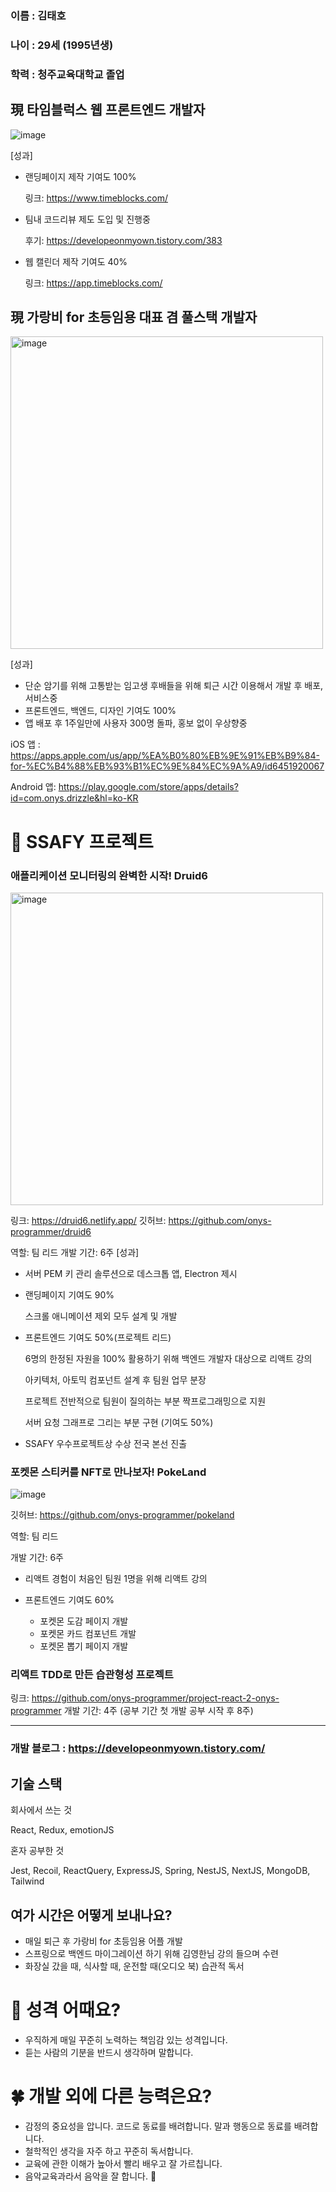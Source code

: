 ### 이름 : 김태호
### 나이 : 29세 (1995년생)
### 학력 : 청주교육대학교 졸업

## 現 타임블럭스 웹 프론트엔드 개발자
![image](https://github.com/onys-programmer/onys-programmer/assets/65271951/2bbc2251-2e4d-477b-8137-60ae9a8155cb)

[성과]
- 랜딩페이지 제작 기여도 100%
  
  링크: https://www.timeblocks.com/
  
- 팀내 코드리뷰 제도 도입 및 진행중
  
  후기: https://developeonmyown.tistory.com/383
  
- 웹 캘린더 제작 기여도 40%
  
  링크: https://app.timeblocks.com/
  

## 現 가랑비 for 초등임용 대표 겸 풀스택 개발자
<img width="500" alt="image" src="https://github.com/onys-programmer/onys-programmer/assets/65271951/8a533ce8-bd49-4556-a4d8-7d5a455ee413">


[성과]
- 단순 암기를 위해 고통받는 임고생 후배들을 위해 퇴근 시간 이용해서 개발 후 배포, 서비스중 
- 프론트엔드, 백엔드, 디자인 기여도 100%
- 앱 배포 후 1주일만에 사용자 300명 돌파, 홍보 없이 우상향중

iOS 앱 : https://apps.apple.com/us/app/%EA%B0%80%EB%9E%91%EB%B9%84-for-%EC%B4%88%EB%93%B1%EC%9E%84%EC%9A%A9/id6451920067

Android 앱: https://play.google.com/store/apps/details?id=com.onys.drizzle&hl=ko-KR


# 👀 SSAFY 프로젝트

### 애플리케이션 모니터링의 완벽한 시작! Druid6
<img width="500" alt="image" src="https://github.com/onys-programmer/onys-programmer/assets/65271951/e0c85b39-00b8-4cec-90ab-b3c16bd4f976">

링크: https://druid6.netlify.app/
깃허브: https://github.com/onys-programmer/druid6

역할: 팀 리드
개발 기간: 6주
[성과]
- 서버 PEM 키 관리 솔루션으로 데스크톱 앱, Electron 제시
- 랜딩페이지 기여도 90%

  스크롤 애니메이션 제외 모두 설계 및 개발

- 프론트엔드 기여도 50%(프로젝트 리드)

  6명의 한정된 자원을 100% 활용하기 위해 백엔드 개발자 대상으로 리액트 강의

  아키텍처, 아토믹 컴포넌트 설계 후 팀원 업무 분장

  프로젝트 전반적으로 팀원이 질의하는 부분 짝프로그래밍으로 지원

  서버 요청 그래프로 그리는 부분 구현 (기여도 50%)

- SSAFY 우수프로젝트상 수상 전국 본선 진출

### 포켓몬 스티커를 NFT로 만나보자! PokeLand
![image](https://github.com/onys-programmer/onys-programmer/assets/65271951/c904a977-a671-4dd0-b647-6b96962e356c)


깃허브: https://github.com/onys-programmer/pokeland

역할: 팀 리드

개발 기간: 6주

- 리액트 경험이 처음인 팀원 1명을 위해 리액트 강의

- 프론트엔드 기여도 60%
  - 포켓몬 도감 페이지 개발
  - 포켓몬 카드 컴포넌트 개발
  - 포켓몬 뽑기 페이지 개발

### 리액트 TDD로 만든 습관형성 프로젝트
링크: https://github.com/onys-programmer/project-react-2-onys-programmer
개발 기간: 4주 (공부 기간 첫 개발 공부 시작 후 8주)

---
### 개발 블로그 : https://developeonmyown.tistory.com/

## 기술 스택
회사에서 쓰는 것

React, Redux, emotionJS

혼자 공부한 것

Jest, Recoil, ReactQuery, ExpressJS, Spring, NestJS, NextJS, MongoDB, Tailwind


## 여가 시간은 어떻게 보내나요?
- 매일 퇴근 후 가랑비 for 초등임용 어플 개발
- 스프링으로 백엔드 마이그레이션 하기 위해 김영한님 강의 들으며 수련
- 화장실 갔을 때, 식사할 때, 운전할 때(오디오 북) 습관적 독서


# 🌈 성격 어때요?
- 우직하게 매일 꾸준히 노력하는 책임감 있는 성격입니다.
- 듣는 사람의 기분을 반드시 생각하며 말합니다.


# 🍀 개발 외에 다른 능력은요?
- 감정의 중요성을 압니다. 코드로 동료를 배려합니다. 말과 행동으로 동료를 배려합니다.
- 철학적인 생각을 자주 하고 꾸준히 독서합니다.
- 교육에 관한 이해가 높아서 빨리 배우고 잘 가르칩니다.
- 음악교육과라서 음악을 잘 합니다. 🎸
